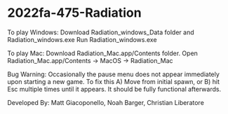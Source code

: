 # 2022fa-475-Radiation


To play Windows:
  Download Radiation_windows_Data folder and Radiation_windows.exe
  Run Radiation_windows.exe

To play Mac: 
  Download Radiation_Mac.app/Contents folder.
  Open Radiation_Mac.app/Contents -> MacOS -> Radiation_Mac

Bug Warning:
  Occasionally the pause menu does not appear immediately upon starting a new game. To fix this A) Move from initial spawn, or B) hit Esc multiple times until it appears. It should be fully functional afterwards.
 

 
Developed By:
  Matt Giacoponello,
  Noah Barger,
  Christian Liberatore


